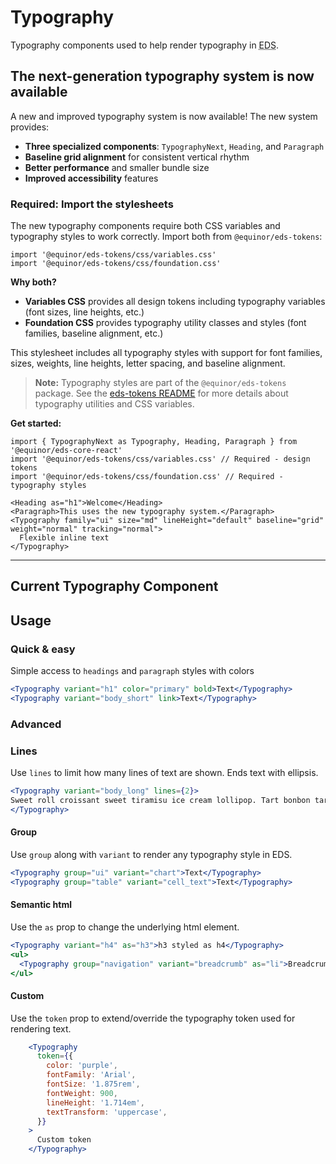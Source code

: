 # Typography

Typography components used to help render typography in <abbr title="Equinor Design System">EDS</abbr>.

## The next-generation typography system is now available

A new and improved typography system is now available! The new system provides:

* **Three specialized components**: `TypographyNext`, `Heading`, and `Paragraph`
* **Baseline grid alignment** for consistent vertical rhythm
* **Better performance** and smaller bundle size
* **Improved accessibility** features

### Required: Import the stylesheets

The new typography components require both CSS variables and typography styles to work correctly. Import both from `@equinor/eds-tokens`:

```tsx
import '@equinor/eds-tokens/css/variables.css'
import '@equinor/eds-tokens/css/foundation.css'
```

**Why both?**
- **Variables CSS** provides all design tokens including typography variables (font sizes, line heights, etc.)
- **Foundation CSS** provides typography utility classes and styles (font families, baseline alignment, etc.)

This stylesheet includes all typography styles with support for font families, sizes, weights, line heights, letter spacing, and baseline alignment.

> **Note:** Typography styles are part of the `@equinor/eds-tokens` package. See the [eds-tokens README](../../../../packages/eds-tokens/README.md#foundation-css-typography) for more details about typography utilities and CSS variables.

**Get started:**

```tsx
import { TypographyNext as Typography, Heading, Paragraph } from '@equinor/eds-core-react'
import '@equinor/eds-tokens/css/variables.css' // Required - design tokens
import '@equinor/eds-tokens/css/foundation.css' // Required - typography styles

<Heading as="h1">Welcome</Heading>
<Paragraph>This uses the new typography system.</Paragraph>
<Typography family="ui" size="md" lineHeight="default" baseline="grid" weight="normal" tracking="normal">
  Flexible inline text
</Typography>
```
---

## Current Typography Component

## Usage

### Quick & easy

Simple access to `headings` and `paragraph` styles with colors
```jsx
<Typography variant="h1" color="primary" bold>Text</Typography>
<Typography variant="body_short" link>Text</Typography>
```
### Advanced

### Lines

Use `lines` to limit how many lines of text are shown. Ends text with ellipsis.

```jsx
<Typography variant="body_long" lines={2}>
Sweet roll croissant sweet tiramisu ice cream lollipop. Tart bonbon tart marzipan sweet roll cake apple pie gummi bears pie. Carrot cake topping sweet. Apple pie topping candy jujubes muffin apple pie ice cream muffin macaroon. Bonbon liquorice wafer tart jelly sweet lollipop carrot cake. Brownie cotton candy topping. Donut candy canes liquorice icing lemon drops pastry danish. Lemon drops cheesecake cake tootsie roll apple pie candy canes jelly beans candy canes cupcake.
</Typography>
```

#### Group
Use `group` along with `variant` to render any typography style in EDS.
```jsx
<Typography group="ui" variant="chart">Text</Typography>
<Typography group="table" variant="cell_text">Text</Typography>
```

#### Semantic html

Use the `as` prop to change the underlying html element.
```jsx
<Typography variant="h4" as="h3">h3 styled as h4</Typography>
<ul>
  <Typography group="navigation" variant="breadcrumb" as="li">Breadcrumb</Typography>
</ul>
```

#### Custom

Use the `token` prop to extend/override the typography token used for rendering text.

```jsx
    <Typography
      token={{
        color: 'purple',
        fontFamily: 'Arial',
        fontSize: '1.875rem',
        fontWeight: 900,
        lineHeight: '1.714em',
        textTransform: 'uppercase',
      }}
    >
      Custom token
    </Typography>
```
